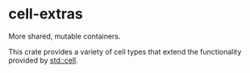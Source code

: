 # cell-extras

More shared, mutable containers.

This crate provides a variety of cell types that extend the functionality provided by
[std::cell][std::cell].

[std::cell]: https://doc.rust-lang.org/std/cell/index.html
